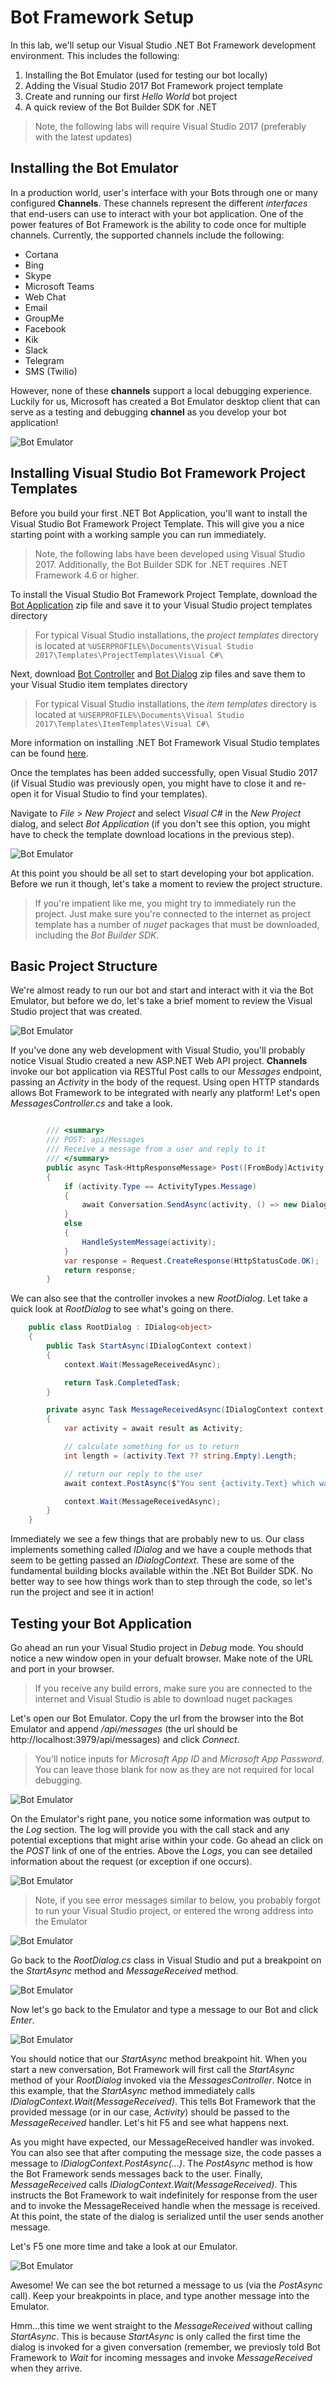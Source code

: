 # Bot Framework Setup

In this lab, we'll setup our Visual Studio .NET Bot Framework development environment.  This includes the following:

1.	Installing the Bot Emulator (used for testing our bot locally)
2.	Adding the Visual Studio 2017 Bot Framework project template
3.	Create and running our first *Hello World* bot project
4.	A quick review of the Bot Builder SDK for .NET

> Note, the following labs will require Visual Studio 2017 (preferably with the latest updates)


## Installing the Bot Emulator
In a production world, user's interface with your Bots through one or many configured **Channels**.  These channels represent the different *interfaces* that end-users can use to interact with your bot application.  One of the power features of Bot Framework is the ability to code once for multiple channels.  Currently, the supported channels include the following:

*	Cortana
*	Bing
*	Skype
*	Microsoft Teams
*	Web Chat
*	Email
*	GroupMe
*	Facebook
*	Kik
*	Slack
*	Telegram
*	SMS (Twilio)

However, none of these **channels** support a local debugging experience.  Luckily for us, Microsoft has created a Bot Emulator desktop client that can serve as a testing and debugging **channel** as you develop your bot application!


![Bot Emulator](https://github.com/gtewksbury/Microsoft-Bot-Framework-HOL/blob/luis-readme/lab%201%20-%20Setup/images/bot-emulator.png)


## Installing Visual Studio Bot Framework Project Templates

Before you build your first .NET Bot Application, you'll want to install the Visual Studio Bot Framework Project Template.  This will give you a nice starting point with a working sample you can run immediately.

> Note, the following labs have been developed using Visual Studio 2017.  Additionally, the Bot Builder SDK for .NET requires .NET Framework 4.6 or higher.


To install the Visual Studio Bot Framework Project Template, download the [Bot Application](http://aka.ms/bf-bc-vstemplate) zip file and save it to your Visual Studio project templates directory

> For typical Visual Studio installations, the *project templates* directory is located at ` %USERPROFILE%\Documents\Visual Studio 2017\Templates\ProjectTemplates\Visual C#\ `
 
Next, download [Bot Controller](http://aka.ms/bf-bc-vscontrollertemplate) and [Bot Dialog](http://aka.ms/bf-bc-vsdialogtemplate) zip files and save them to your Visual Studio item templates directory

> For typical Visual Studio installations, the *item templates* directory is located at ` %USERPROFILE%\Documents\Visual Studio 2017\Templates\ItemTemplates\Visual C#\ `

More information on installing .NET Bot Framework Visual Studio templates can be found [here](https://docs.microsoft.com/en-us/azure/bot-service/dotnet/bot-builder-dotnet-quickstart).

Once the templates has been added successfully, open Visual Studio 2017 (if Visual Studio was previously open, you might have to close it and re-open it for Visual Studio to find your templates).

Navigate to *File* > *New Project* and select *Visual C#* in the *New Project* dialog, and select *Bot Application* (if you don't see this option, you might have to check the template download locations in the previous step).


![Bot Emulator](https://github.com/gtewksbury/Microsoft-Bot-Framework-HOL/blob/luis-readme/lab%201%20-%20Setup/images/vs2017-project.png)

At this point you should be all set to start developing your bot application.  Before we run it though, let's take a moment to review the project structure.

> If you're impatient like me, you might try to immediately run the project.  Just make sure you're connected to the internet as project template has a number of *nuget* packages that must be downloaded, including the *Bot Builder SDK*.

## Basic Project Structure

We're almost ready to run our bot and start and interact with it via the Bot Emulator, but before we do, let's take a brief moment to review the Visual Studio project that was created.


![Bot Emulator](https://github.com/gtewksbury/Microsoft-Bot-Framework-HOL/blob/luis-readme/lab%201%20-%20Setup/images/vs2017-explorer.png)

If you've done any web development with Visual Studio, you'll probably notice Visual Studio created a new ASP.NET Web API project.  **Channels** invoke our bot application via RESTful Post calls to our *Messages* endpoint, passing an *Activity* in the body of the request.  Using open HTTP standards allows Bot Framework to be integrated with nearly any platform!  Let's open *MessagesController.cs* and take a look.

```csharp

        /// <summary>
        /// POST: api/Messages
        /// Receive a message from a user and reply to it
        /// </summary>
        public async Task<HttpResponseMessage> Post([FromBody]Activity activity)
        {
            if (activity.Type == ActivityTypes.Message)
            {
                await Conversation.SendAsync(activity, () => new Dialogs.RootDialog());
            }
            else
            {
                HandleSystemMessage(activity);
            }
            var response = Request.CreateResponse(HttpStatusCode.OK);
            return response;
        }
``` 

  We can also see that the controller invokes a new *RootDialog*.  Let take a quick look at *RootDialog* to see what's going on there.

```csharp
    public class RootDialog : IDialog<object>
    {
        public Task StartAsync(IDialogContext context)
        {
            context.Wait(MessageReceivedAsync);

            return Task.CompletedTask;
        }

        private async Task MessageReceivedAsync(IDialogContext context, IAwaitable<object> result)
        {
            var activity = await result as Activity;

            // calculate something for us to return
            int length = (activity.Text ?? string.Empty).Length;

            // return our reply to the user
            await context.PostAsync($"You sent {activity.Text} which was {length} characters");

            context.Wait(MessageReceivedAsync);
        }
    }
``` 

Immediately we see a few things that are probably new to us.  Our class implements  something called *IDialog* and we have a couple methods that seem to be getting passed an *IDialogContext*.  These are some of the fundamental building blocks available within the .NEt Bot Builder SDK.  No better way to see how things work than to step through the code, so let's run the project and see it in action!

## Testing your Bot Application

Go ahead an run your Visual Studio project in *Debug* mode.  You should notice a new window open in your defualt browser.  Make note of the URL and port in your browser.

> If you receive any build errors, make sure you are connected to the internet and Visual Studio is able to download nuget packages

Let's open our Bot Emulator.  Copy the url from the browser into the Bot Emulator and append */api/messages* (the url should be http://localhost:3979/api/messages) and click *Connect*.

> You'll notice inputs for *Microsoft App ID* and *Microsoft App Password*.  You can leave those blank for now as they are not required for local debugging.


![Bot Emulator](https://github.com/gtewksbury/Microsoft-Bot-Framework-HOL/blob/luis-readme/lab%201%20-%20Setup/images/bot-emulator-address.png)

On the Emulator's right pane, you notice some information was output to the *Log* section.  The log will provide you with the call stack and any potential exceptions that might arise within your code.  Go ahead an click on the *POST* link of one of the entries.  Above the *Logs*, you can see detailed information about the request (or exception if one occurs).

![Bot Emulator](https://github.com/gtewksbury/Microsoft-Bot-Framework-HOL/blob/luis-readme/lab%201%20-%20Setup/images/bot-emulator-connected.png)

> Note, if you see error messages similar to below, you probably forgot to run your Visual Studio project, or entered the wrong address into the Emulator

![Bot Emulator](https://github.com/gtewksbury/Microsoft-Bot-Framework-HOL/blob/luis-readme/lab%201%20-%20Setup/images/bot-emulator-error.png)

Go back to the *RootDialog.cs* class in Visual Studio and put a breakpoint on the *StartAsync* method and *MessageReceived* method.

![Bot Emulator](https://github.com/gtewksbury/Microsoft-Bot-Framework-HOL/blob/luis-readme/lab%201%20-%20Setup/images/bot-visual-studio-breakpoints.png)

Now let's go back to the Emulator and type a message to our Bot and click *Enter*.


![Bot Emulator](https://github.com/gtewksbury/Microsoft-Bot-Framework-HOL/blob/luis-readme/lab%201%20-%20Setup/images/bot-emulator-type-message.png)

You should notice that our *StartAsync* method breakpoint hit.  When you start a new conversation, Bot Framework will first call the *StartAsync* method of your *RootDialog* invoked via the *MessagesController*.  Notce in this example, that the *StartAsync* method immediately calls *IDialogContext.Wait(MessageReceived)*.  This tells Bot Framework that the provided message (or in our case, *Activity*) should be passed to the *MessageReceived* handler.  Let's hit F5 and see what happens next.

As you might have expected, our MessageReceived handler was invoked.  You can also see that after computing the message size, the code passes a message to *IDialogContext.PostAsync(...)*.  The *PostAsync* method is how the Bot Framework sends messages back to the user.  Finally, *MessageReceived* calls *IDialogContext.Wait(MessageReceived)*.  This instructs the Bot Framework to wait indefinitely for response from the user and to invoke the MessageReceived handle when the message is received.  At this point, the state of the dialog is serialized until the user sends another message.

Let's F5 one more time and take a look at our Emulator.

![Bot Emulator](https://github.com/gtewksbury/Microsoft-Bot-Framework-HOL/blob/luis-readme/lab%201%20-%20Setup/images/bot-emulator-response.png)

Awesome!  We can see the bot returned a message to us (via the *PostAsync* call).  Keep your breakpoints in place, and type another message into the Emulator.

Hmm...this time we went straight to the *MessageReceived* without calling *StartAsync*.  This is because *StartAsync* is only called the first time the dialog is invoked for a given conversation (remember, we previosly told Bot Framework to *Wait* for incoming messages and invoke *MessageReceived* when they arrive.
